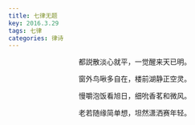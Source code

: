 ```yaml
---
title: 七律无题
key: 2016.3.29
tags: 七律
categories: 律诗
---
```


<p align="center">都説散淡心就平，一觉醒来天已明。
</p>
<p align="center">窗外鸟啾多自在，楼前湖静正空灵。
</p>
<p align="center">慢嚼泡饭看旭日，细吮香茗和微风。
</p>
<p align="center">老若随缘简单想，坦然潇洒赛年轻。
</p>
